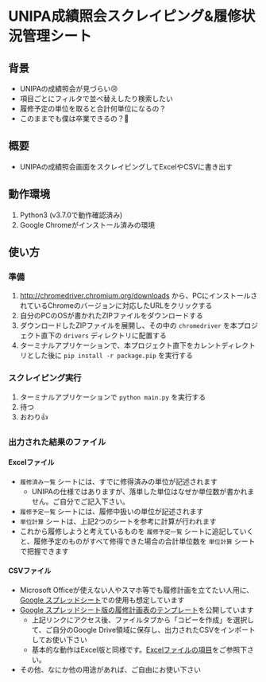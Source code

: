 # UNIPA成績照会スクレイピング&履修状況管理シート

## 背景
- UNIPAの成績照会が見づらい😢
- 項目ごとにフィルタで並べ替えしたり検索したい
- 履修予定の単位を取ると合計何単位になるの？
- このままでも僕は卒業できるの？🤔

## 概要
- UNIPAの成績照会画面をスクレイピングしてExcelやCSVに書き出す

## 動作環境
1. Python3 (v3.7.0で動作確認済み)
1. Google Chromeがインストール済みの環境

## 使い方

### 準備
1. http://chromedriver.chromium.org/downloads から、PCにインストールされているChromeのバージョンに対応したURLをクリックする
1. 自分のPCのOSが書かれたZIPファイルをダウンロードする
1. ダウンロードしたZIPファイルを展開し、その中の `chromedriver` を本プロジェクト直下の `drivers` ディレクトリに配置する
1. ターミナルアプリケーションで、本プロジェクト直下をカレントディレクトリとした後に `pip install -r package.pip` を実行する

### スクレイピング実行
1. ターミナルアプリケーションで `python main.py` を実行する
1. 待つ
1. おわり👍

### 出力された結果のファイル

#### Excelファイル
- `履修済み一覧` シートには、すでに修得済みの単位が記述されます
    - UNIPAの仕様ではありますが、落単した単位はなぜか単位数が書かれません。ご自分でご記入下さい。
- `履修予定一覧` シートには、履修中扱いの単位が記述されます
- `単位計算` シートは、上記2つのシートを参考に計算が行われます
- これから履修しようと考えているものを `履修予定一覧` シートに追記していくと、履修予定のものがすべて修得できた場合の合計単位数を `単位計算` シートで把握できます

#### CSVファイル
- Microsoft Officeが使えない人やスマホ等でも履修計画を立てたい人用に、[Google スプレッドシート](https://www.google.com/intl/ja_jp/sheets/about/)での使用も想定しています
- [Google スプレッドシート版の履修計画表のテンプレート](https://docs.google.com/spreadsheets/d/1usg5lzeDgkzvgl697t3ru0yCjUelHW0zKdADbsnCdnw/edit?usp=sharing)を公開しています
    - 上記リンクにアクセス後、ファイルタブから「コピーを作成」を選択して、ご自分のGoogle Drive領域に保存し、出力されたCSVをインポートしてお使い下さい
    - 基本的な動作はExcel版と同様です。[Excelファイルの項目](#Excelファイル)をご参照下さい。
- その他、なにか他の用途があれば、ご自由にお使い下さい
